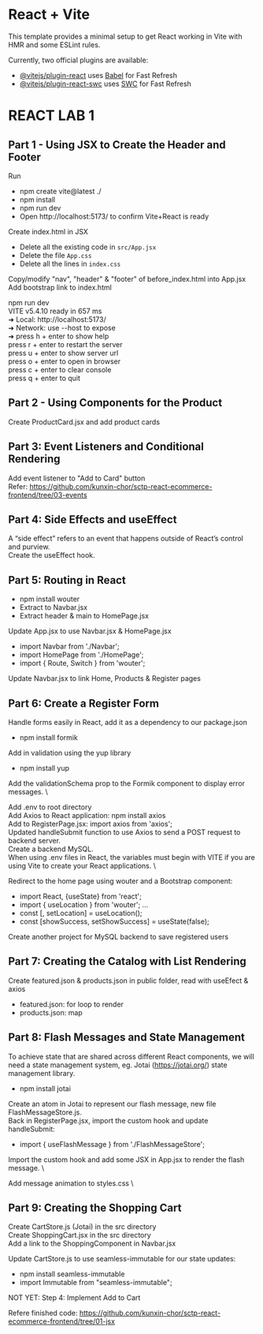 # React + Vite

This template provides a minimal setup to get React working in Vite with HMR and some ESLint rules.

Currently, two official plugins are available:

- [@vitejs/plugin-react](https://github.com/vitejs/vite-plugin-react/blob/main/packages/plugin-react/README.md) uses [Babel](https://babeljs.io/) for Fast Refresh
- [@vitejs/plugin-react-swc](https://github.com/vitejs/vite-plugin-react-swc) uses [SWC](https://swc.rs/) for Fast Refresh

# REACT LAB 1
## Part 1 - Using JSX to Create the Header and Footer
Run
- npm create vite@latest ./
- npm install
- npm run dev
- Open http://localhost:5173/ to confirm Vite+React is ready

Create index.html in JSX
- Delete all the existing code in `src/App.jsx`
- Delete the file `App.css`
- Delete all the lines in `index.css`

Copy/modify "nav", "header" & "footer" of before_index.html into App.jsx \
Add bootstrap link to index.html

npm run dev \
VITE v5.4.10  ready in 657 ms \
  ➜  Local:   http://localhost:5173/ \
  ➜  Network: use --host to expose \
  ➜  press h + enter to show help \
  press r + enter to restart the server \
  press u + enter to show server url \
  press o + enter to open in browser \
  press c + enter to clear console \
  press q + enter to quit

## Part 2 - Using Components for the Product
Create ProductCard.jsx and add product cards

## Part 3: Event Listeners and Conditional Rendering
Add event listener to "Add to Card" button \
Refer: https://github.com/kunxin-chor/sctp-react-ecommerce-frontend/tree/03-events

## Part 4: Side Effects and useEffect
A “side effect” refers to an event that happens outside of React’s control and purview. \
Create the useEffect hook.

## Part 5: Routing in React
- npm install wouter
- Extract <Navbar> to Navbar.jsx
- Extract header & main to HomePage.jsx

Update App.jsx to use Navbar.jsx & HomePage.jsx
- import Navbar from './Navbar';
- import HomePage from './HomePage';
- import { Route, Switch } from 'wouter';

Update Navbar.jsx to link Home, Products & Register pages

## Part 6: Create a Register Form
Handle forms easily in React, add it as a dependency to our package.json
- npm install formik

Add in validation using the yup library
- npm install yup

Add the validationSchema prop to the Formik component to display error messages. \

Add .env to root directory \
Add Axios to React application: npm install axios \
Add to RegisterPage.jsx: import axios from 'axios'; \
Updated handleSubmit function to use Axios to send a POST request to backend server. \
Create a backend MySQL. \
When using .env files in React, the variables must begin with VITE if you are using Vite to create your React applications. \

Redirect to the home page using wouter and a Bootstrap component:
- import React, {useState} from 'react';
- import { useLocation } from 'wouter'; ...
- const [, setLocation] = useLocation();
- const [showSuccess, setShowSuccess] = useState(false);

Create another project for MySQL backend to save registered users

## Part 7: Creating the Catalog with List Rendering
Create featured.json & products.json in public folder, read with useEfect & axios
- featured.json: for loop to render
- products.json: map

## Part 8: Flash Messages and State Management
To achieve state that are shared across different React components, we will need a state management system, eg. Jotai (https://jotai.org/) state management library.

- npm install jotai

Create an atom in Jotai to represent our flash message, new file FlashMessageStore.js. \
Back in RegisterPage.jsx, import the custom hook and update handleSubmit:

- import { useFlashMessage } from './FlashMessageStore';

Import the custom hook and add some JSX in App.jsx to render the flash message. \

Add message animation to styles.css \

## Part 9: Creating the Shopping Cart
Create CartStore.js (Jotai) in the src directory \
Create ShoppingCart.jsx in the src directory \
Add a link to the ShoppingComponent in Navbar.jsx

Update CartStore.js to use seamless-immutable for our state updates:
- npm install seamless-immutable
- import Immutable from "seamless-immutable";

NOT YET: Step 4: Implement Add to Cart



















Refere finished code: https://github.com/kunxin-chor/sctp-react-ecommerce-frontend/tree/01-jsx


